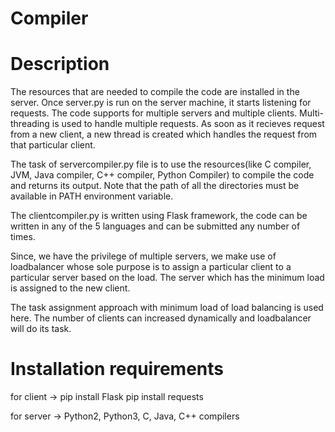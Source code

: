 # Compiler

# Description

  The resources that are needed to compile the code are installed in the server. Once server.py is run on the server machine, it starts listening for requests. 
  The code supports for multiple servers and multiple clients. Multi-threading is used to handle multiple requests. As soon as it recieves request from a new client, a new thread is created which handles the request from that particular client.

  The task of servercompiler.py file is to use the resources(like C compiler, JVM, Java compiler, C++ compiler, Python Compiler) to compile the code and returns its output.
  Note that the path of all the directories must be available in PATH environment variable. 

  The clientcompiler.py is written using Flask framework, the code can be written in any of the 5 languages and can be submitted any number of times.

  Since, we have the privilege of multiple servers, we make use of loadbalancer whose sole purpose is to assign a particular client to a particular server based on the load.
  The server which has the minimum load is assigned to the new client.

  The task assignment approach with minimum load of load balancing is used here. The number of clients can increased dynamically and loadbalancer will do its task.
  
# Installation requirements
  
  for client ->
      pip install Flask
      pip install requests
      
  for server ->
      Python2, Python3, C, Java, C++ compilers 
      
  
      
  
